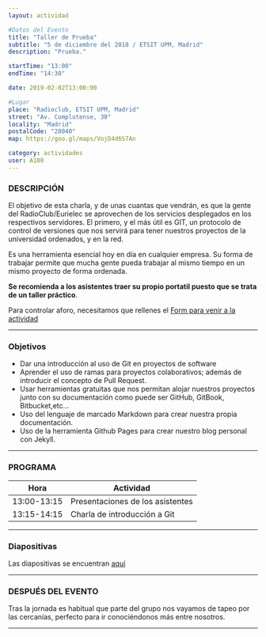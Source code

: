 ```yaml
---
layout: actividad

#Datos del Evento
title: "Taller de Prueba"
subtitle: "5 de diciembre del 2018 / ETSIT UPM, Madrid"
description: "Prueba."

startTime: "13:00"
endTime: "14:30"

date: 2019-02-02T13:00:00

#Lugar
place: "Radioclub, ETSIT UPM, Madrid"
street: "Av. Complutense, 30"
locality: "Madrid"
postalCode: "28040"
map: https://goo.gl/maps/VojD4d6S7An

category: actividades
user: A100
---
```



### DESCRIPCIÓN

El objetivo de esta charla, y de unas cuantas que vendrán, es que la gente del RadioClub/Eurielec se aprovechen de los servicios desplegados en los respectivos servidores. El primero, y el más útil es GIT, un protocolo de control de versiones que nos servirá para tener nuestros proyectos de la universidad ordenados, y en la red.

Es una herramienta esencial hoy en día en cualquier empresa. Su forma de trabajar permite que mucha gente pueda trabajar al mismo tiempo en un mismo proyecto de forma ordenada.

**Se recomienda a los asistentes traer su propio portatil puesto que se trata de un taller práctico**.

Para controlar aforo, necesitamos que rellenes el [Form para venir a la actividad](https://goo.gl/forms/6JNPppLRb8tUH6ZL2)

---

### Objetivos

* Dar una introducción al uso de Git en proyectos de software
* Aprender el uso de ramas para proyectos colaborativos; además de introducir el concepto de Pull Request.
* Usar herramientas gratuitas que nos permitan alojar nuestros proyectos junto con su documentación como puede ser GitHub, GitBook, Bitbucket,etc…
* Uso del lenguaje de marcado Markdown para crear nuestra propia documentación.
* Uso de la herramienta Github Pages para crear nuestro blog personal con Jekyll.

---

### PROGRAMA

| Hora | Actividad |
|---|---|
| 13:00-13:15   | Presentaciones de los asistentes  |
| 13:15-14:15   | Charla de introducción a Git |

---

### Diapositivas

Las diapositivas se encuentran [aquí](https://git.ea4rct.org/m0wer/charla_git)

---

### DESPUÉS DEL EVENTO

Tras la jornada es habitual que parte del grupo nos vayamos de tapeo por las cercanías, perfecto para ir conociéndonos más entre nosotros.

---
